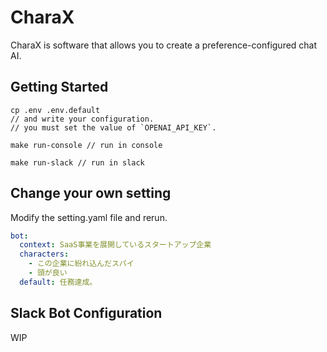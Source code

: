 # CharaX
CharaX is software that allows you to create a preference-configured chat AI.

## Getting Started

```
cp .env .env.default
// and write your configuration.
// you must set the value of `OPENAI_API_KEY`.

make run-console // run in console

make run-slack // run in slack
```

## Change your own setting
Modify the setting.yaml file and rerun.

```yaml
bot:
  context: SaaS事業を展開しているスタートアップ企業
  characters:
    - この企業に紛れ込んだスパイ
    - 頭が良い
  default: 任務達成。

```

## Slack Bot Configuration
WIP
